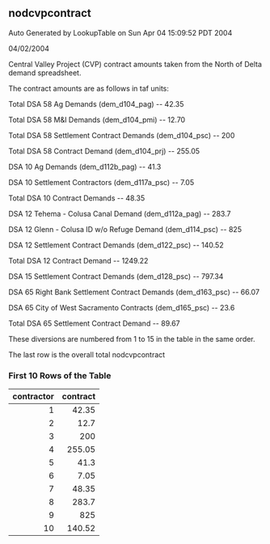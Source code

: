 ## nodcvpcontract
Auto Generated by LookupTable on Sun Apr 04 15:09:52 PDT 2004

04/02/2004

Central Valley Project (CVP) contract amounts taken from the North of Delta demand spreadsheet.

The contract amounts are as follows in taf units:

Total DSA 58 Ag Demands (dem_d104_pag)                       --   42.35

Total DSA 58 M&I Demands (dem_d104_pmi)                      --   12.70

Total DSA 58 Settlement Contract Demands (dem_d104_psc)      --  200

Total DSA 58 Contract Demand (dem_d104_prj)                  --  255.05

DSA 10 Ag Demands (dem_d112b_pag)                            --   41.3

DSA 10 Settlement Contractors (dem_d117a_psc)                --    7.05

Total DSA 10 Contract Demands                                --   48.35

DSA 12 Tehema - Colusa Canal Demand (dem_d112a_pag)          --  283.7

DSA 12 Glenn - Colusa ID w/o Refuge Demand (dem_d114_psc)    --  825

DSA 12 Settlement Contract Demands (dem_d122_psc)            --  140.52

Total DSA 12 Contract Demand                                 -- 1249.22

DSA 15 Settlement Contract Demands (dem_d128_psc)            --  797.34

DSA 65 Right Bank Settlement Contract Demands (dem_d163_psc) --   66.07

DSA 65 City of West Sacramento Contracts (dem_d165_psc)      --   23.6

Total DSA 65 Settlement Contract Demand                      --   89.67

These diversions are numbered from 1 to 15 in the table in the same order.

The last row is the overall total nodcvpcontract

### First 10 Rows of the Table
|   contractor |   contract |
|-------------:|-----------:|
|            1 |      42.35 |
|            2 |      12.7  |
|            3 |     200    |
|            4 |     255.05 |
|            5 |      41.3  |
|            6 |       7.05 |
|            7 |      48.35 |
|            8 |     283.7  |
|            9 |     825    |
|           10 |     140.52 |